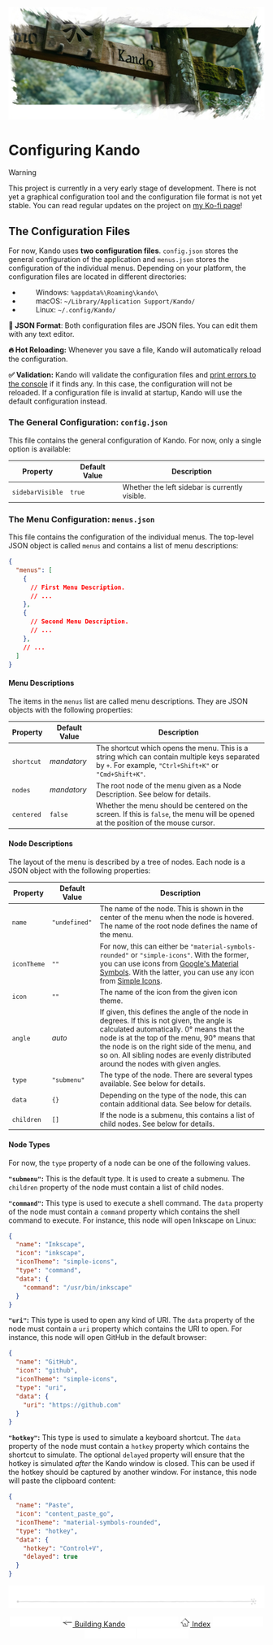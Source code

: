 <!--
SPDX-FileCopyrightText: Simon Schneegans <code@simonschneegans.de>
SPDX-License-Identifier: CC-BY-4.0
-->

<img src="img/banner03.jpg"></img>

# Configuring Kando

> [!WARNING]
> This project is currently in a very early stage of development. There is not yet a graphical configuration tool and the configuration file format is not yet stable. You can read regular updates on the project on [my Ko-fi page](https://ko-fi.com/schneegans)!

## The Configuration Files

For now, Kando uses **two configuration files**. `config.json` stores the general configuration of the application and `menus.json` stores the configuration of the individual menus.
Depending on your platform, the configuration files are located in different directories:

* <img height="14" width="26" src="https://cdn.simpleicons.org/windows" /> Windows: `%appdata%\Roaming\kando\`
* <img height="14" width="26" src="https://cdn.simpleicons.org/apple" /> macOS: `~/Library/Application Support/Kando/`
* <img height="14" width="26" src="https://cdn.simpleicons.org/linux/black" /> Linux: `~/.config/Kando/`

**📝 JSON Format**: Both configuration files are JSON files. You can edit them with any text editor.

**🔥 Hot Reloading:** Whenever you save a file, Kando will automatically reload the configuration.

**✅ Validation:** Kando will validate the configuration files and [print errors to the console](installing.md#running-kando-from-the-command-line) if it finds any. In this case, the configuration will not be reloaded. If a configuration file is invalid at startup, Kando will use the default configuration instead.


### The General Configuration: `config.json`

This file contains the general configuration of Kando.
For now, only a single option is available:

Property | Default Value | Description
-------- | ------------- | -----------
`sidebarVisible` | `true` | Whether the left sidebar is currently visible.

### The Menu Configuration: `menus.json`

This file contains the configuration of the individual menus.
The top-level JSON object is called `menus` and contains a list of menu descriptions:

```json
{
  "menus": [
    {
      // First Menu Description.
      // ...
    },
    {
      // Second Menu Description.
      // ...
    },
    // ...
  ]
}
```

#### Menu Descriptions

The items in the `menus` list are called menu descriptions.
They are JSON objects with the following properties:

Property | Default Value | Description
-------- | ------------- | -----------
`shortcut` | _mandatory_ | The shortcut which opens the menu. This is a string which can contain multiple keys separated by `+`. For example, `"Ctrl+Shift+K"` or `"Cmd+Shift+K"`.
`nodes` | _mandatory_ | The root node of the menu given as a Node Description. See below for details.
`centered` | `false` | Whether the menu should be centered on the screen. If this is `false`, the menu will be opened at the position of the mouse cursor.

#### Node Descriptions

The layout of the menu is described by a tree of nodes.
Each node is a JSON object with the following properties:

Property | Default Value | Description
-------- | ------------- | -----------
`name` | `"undefined"` | The name of the node. This is shown in the center of the menu when the node is hovered. The name of the root node defines the name of the menu.
`iconTheme` | `""` | For now, this can either be `"material-symbols-rounded"` or `"simple-icons"`. With the former, you can use icons from [Google's Material Symbols](https://fonts.google.com/icons). With the latter, you can use any icon from [Simple Icons](https://simpleicons.org/).
`icon` | `""` | The name of the icon from the given icon theme.
`angle` | _auto_ | If given, this defines the angle of the node in degrees. If this is not given, the angle is calculated automatically. 0° means that the node is at the top of the menu, 90° means that the node is on the right side of the menu, and so on. All sibling nodes are evenly distributed around the nodes with given angles.
`type` | `"submenu"` | The type of the node. There are several types available. See below for details.
`data` | `{}` | Depending on the type of the node, this can contain additional data. See below for details.
`children` | `[]` | If the node is a submenu, this contains a list of child nodes. See below for details.

#### Node Types

For now, the `type` property of a node can be one of the following values.

**`"submenu"`:** This is the default type. It is used to create a submenu. The `children` property of the node must contain a list of child nodes.

**`"command"`:** This type is used to execute a shell command. The `data` property of the node must contain a `command` property which contains the shell command to execute. For instance, this node will open Inkscape on Linux:
```json
{
  "name": "Inkscape",
  "icon": "inkscape",
  "iconTheme": "simple-icons",
  "type": "command",
  "data": {
    "command": "/usr/bin/inkscape"
  }
}
```

**`"uri"`:** This type is used to open any kind of URI. The `data` property of the node must contain a `uri` property which contains the URI to open. For instance, this node will open GitHub in the default browser:
```json
{
  "name": "GitHub",
  "icon": "github",
  "iconTheme": "simple-icons",
  "type": "uri",
  "data": {
    "uri": "https://github.com"
  }
}
```

**`"hotkey"`:** This type is used to simulate a keyboard shortcut. The `data` property of the node must contain a `hotkey` property which contains the shortcut to simulate. The optional `delayed` property will ensure that the hotkey is simulated _after_ the Kando window is closed. This can be used if the hotkey should be captured by another window. For instance, this node will paste the clipboard content:
```json
{
  "name": "Paste",
  "icon": "content_paste_go",
  "iconTheme": "material-symbols-rounded",
  "type": "hotkey",
  "data": {
    "hotkey": "Control+V",
    "delayed": true
  }
}
```

<p align="center"><img src ="img/hr.svg" /></p>

<p align="center">
  <img src="img/nav-space.svg"/>
  <a href="installing.md"><img src ="img/left-arrow.png"/> Building Kando</a>
  <img src="img/nav-space.svg"/>
  <a href="README.md"><img src ="img/home.png"/> Index</a>
  <img src="img/nav-space.svg"/>
  <img src="img/nav-space.svg"/>
  <img src="img/nav-space.svg"/>
</p>
